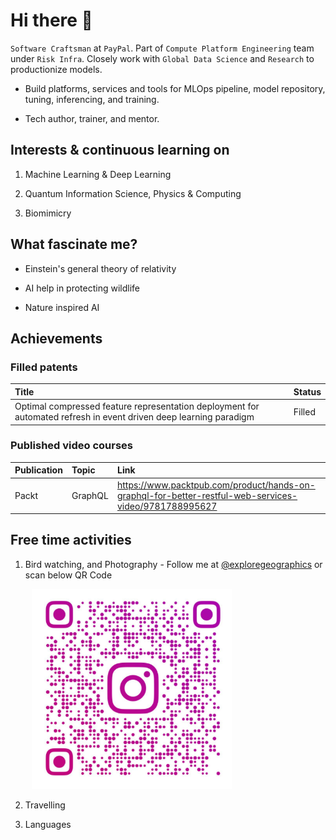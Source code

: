 # Hi there 👋

`Software Craftsman` at `PayPal`. Part of `Compute Platform Engineering` team under `Risk Infra`. Closely work with `Global Data Science` and `Research` to productionize models.

* Build platforms, services and tools for MLOps pipeline, model repository, tuning, inferencing, and training.

* Tech author, trainer, and mentor.

## Interests & continuous learning on

1. Machine Learning & Deep Learning

2. Quantum Information Science, Physics & Computing

3. Biomimicry

## What fascinate me?

* Einstein's general theory of relativity

* AI help in protecting wildlife

* Nature inspired AI 

## Achievements

### Filled patents

|Title|Status|
|:---|:---|
|Optimal compressed feature representation deployment for automated refresh in event driven deep learning paradigm|Filled|

### Published video courses

|Publication|Topic|Link|
|:---|:---|:---|
|Packt|GraphQL|https://www.packtpub.com/product/hands-on-graphql-for-better-restful-web-services-video/9781788995627|

## Free time activities

1. Bird watching, and Photography - Follow me at [@exploregeographics](https://www.instagram.com/exploregeographics/) or scan below QR Code

<pre>
    <img src="./insta_qr_code.jpeg" style="width: 320px;" />
</pre>

2. Travelling

3. Languages
